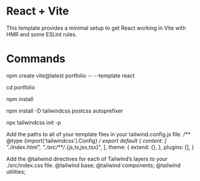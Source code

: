 # React + Vite

This template provides a minimal setup to get React working in Vite with HMR and some ESLint rules.

# Commands

npm create vite@latest portfolio  -- --template react

cd portfolio

npm install

npm install -D tailwindcss postcss autoprefixer

npx tailwindcss init -p

Add the paths to all of your template files in your tailwind.config.js file.
/** @type {import('tailwindcss').Config} */
export default {
  content: [
    "./index.html",
    "./src/**/*.{js,ts,jsx,tsx}",
  ],
  theme: {
    extend: {},
  },
  plugins: [],
}

Add the @tailwind directives for each of Tailwind’s layers to your ./src/index.css file.
@tailwind base;
@tailwind components;
@tailwind utilities;